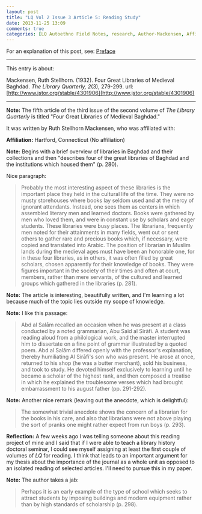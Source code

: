 ```yaml
---
layout: post
title: "LQ Vol 2 Issue 3 Article 5: Reading Study"
date: 2013-11-25 13:09
comments: true
categories: [LQ Autoethno Field Notes, research, Author-Mackensen, Affil-No Affil]
---
```


For an explanation of this post, see:
[Preface](/blog/2013/08/14/lq-autoethnography-research-journal-preface/)

---

This entry is about:

Mackensen, Ruth Stellhorn. (1932). Four Great Libraries of
Medieval Baghdad. *The Library Quarterly, 2*(3), 279-299.
url:[http://www.jstor.org/stable/4301906](http://www.jstor.org/stable/4301906)

---

**Note:** The fifth article of the third issue of the second
volume of *The Library Quarterly* is titled "Four Great Libraries
of Medieval Baghdad."

It was written by Ruth Stellhorn Mackensen, who was affiliated
with:

**Affiliation:** Hartford, Connecticut (No affiliation)

**Note:** Begins with a brief overview of libraries in Baghdad and
their collections and then "describes four of the great libraries
of Baghdad and the institutions which housed them" (p. 280).

Nice paragraph:

> Probably the most interesting aspect of these libraries is the
> important place they held in the cultural life of the time. They
> were no musty storehouses where books lay seldom used and at the
> mercy of ignorant attendants. Instead, one sees them as centers
> in which assembled literary men and learned doctors. Books were
> gathered by men who loved them, and were in constant use by
> scholars and eager students. These libraries were busy places.
> The librarians, frequently men noted for their attainments in
> many fields, went out or sent others to gather rare and precious
> books which, if necessary, were copied and translated into
> Arabic. The position of librarian in Muslim lands during the
> medieval ages must have been an honorable one, for in these four
> libraries, as in others, it was often filled by great scholars,
> chosen apparently for their knowledge of books. They were
> figures important in the society of their times and often at
> court, members, rather than mere servants, of the cultured and
> learned groups which gathered in the libraries (p. 281).

**Note:** The article is interesting, beautifully written, and I'm
learning a lot because much of the topic lies outside my scope of
knowledge.

**Note:** I like this passage:

> Abd al Salām recalled an occasion when he was present at a class
> conducted by a noted grammarian, Abu Saīd al Sirāfi. A student
> was reading aloud from a philological work, and the master
> interrupted him to dissertate on a fine point of grammar
> illustrated by a quoted poem. Abd al Salām differed openly with
> the professor's explanation, thereby humiliating Al Sirāfi's son
> who was present. He arose at once, returned to his shop (he was
> a butter merchant), sold his business, and took to study. He
> devoted himself exclusively to learning until he became a
> scholar of the highest rank, and then composed a treatise in
> which he explained the troublesome verses which had brought
> embarrassment to his august father (pp. 291-292).

**Note:** Another nice remark (leaving out the anecdote, which is
delightful):

> The somewhat trivial anecdote shows the concern of a librarian
> for the books in his care, and also that librarians were not
> above playing the sort of pranks one might rather expect from
> run boys (p. 293).

**Reflection:** A few weeks ago I was telling someone about this
reading project of mine and I said that if I were able to teach a
library history doctoral seminar, I could see myself assigning at
least the first couple of volumes of *LQ* for reading. I think
that leads to an important argument for my thesis about the
importance of the journal as a whole unit as opposed to an
isolated reading of selected articles. I'll need to pursue this in
my paper.

**Note:** The author takes a jab:

> Perhaps it is an early example of the type of school which seeks
> to attract students by imposing buildings and modern equipment
> rather than by high standards of scholarship (p. 298).
